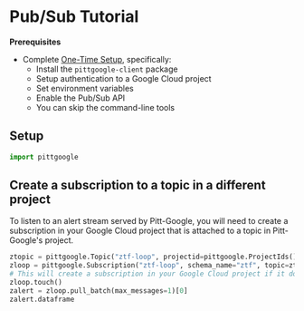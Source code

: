 # Pub/Sub Tutorial

**Prerequisites**

- Complete [One-Time Setup](https://mwvgroup.github.io/pittgoogle-client/one-time-setup), specifically:
    - Install the `pittgoogle-client` package
    - Setup authentication to a Google Cloud project
    - Set environment variables
    - Enable the Pub/Sub API
    - You can skip the command-line tools

## Setup

```python
import pittgoogle
```

## Create a subscription to a topic in a different project

To listen to an alert stream served by Pitt-Google, you will need to create a subscription in your
Google Cloud project that is attached to a topic in Pitt-Google's project.

```python
ztopic = pittgoogle.Topic("ztf-loop", projectid=pittgoogle.ProjectIds().pittgoogle)
zloop = pittgoogle.Subscription("ztf-loop", schema_name="ztf", topic=ztopic)
# This will create a subscription in your Google Cloud project if it doesn't already exist.
zloop.touch()
zalert = zloop.pull_batch(max_messages=1)[0]
zalert.dataframe
```
